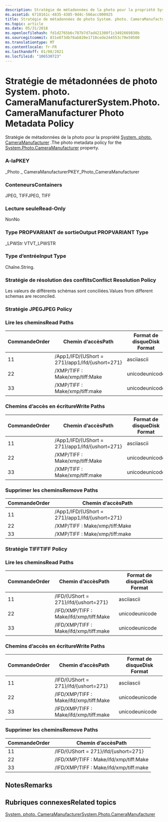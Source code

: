 ```yaml
---
description: Stratégie de métadonnées de la photo pour la propriété System. photo. CameraManufacturer.
ms.assetid: 6710161c-4835-4385-9d4c-566acc000925
title: Stratégie de métadonnées de photo System. photo. CameraManufacturer
ms.topic: article
ms.date: 05/31/2018
ms.openlocfilehash: fd1d2765b6c787b7d7ad421300f1c3492669830b
ms.sourcegitcommit: 831e8f3db78ab820e1710cede244553c70e50500
ms.translationtype: MT
ms.contentlocale: fr-FR
ms.lasthandoff: 01/08/2021
ms.locfileid: "106530723"
---
```

# <a name="systemphotocameramanufacturer-photo-metadata-policy"></a><span data-ttu-id="4ef5c-103">Stratégie de métadonnées de photo System. photo. CameraManufacturer</span><span class="sxs-lookup"><span data-stu-id="4ef5c-103">System.Photo.CameraManufacturer Photo Metadata Policy</span></span>

<span data-ttu-id="4ef5c-104">Stratégie de métadonnées de la photo pour la propriété [System. photo. CameraManufacturer](../properties/props-system-photo-cameramanufacturer.md) .</span><span class="sxs-lookup"><span data-stu-id="4ef5c-104">The photo metadata policy for the [System.Photo.CameraManufacturer](../properties/props-system-photo-cameramanufacturer.md) property.</span></span>

### <a name="pkey"></a><span data-ttu-id="4ef5c-105">A-la</span><span class="sxs-lookup"><span data-stu-id="4ef5c-105">PKEY</span></span>

<span data-ttu-id="4ef5c-106">\_Photo \_ CameraManufacturer</span><span class="sxs-lookup"><span data-stu-id="4ef5c-106">PKEY\_Photo\_CameraManufacturer</span></span>

### <a name="containers"></a><span data-ttu-id="4ef5c-107">Conteneurs</span><span class="sxs-lookup"><span data-stu-id="4ef5c-107">Containers</span></span>

<span data-ttu-id="4ef5c-108">JPEG, TIFF</span><span class="sxs-lookup"><span data-stu-id="4ef5c-108">JPEG, TIFF</span></span>

### <a name="read-only"></a><span data-ttu-id="4ef5c-109">Lecture seule</span><span class="sxs-lookup"><span data-stu-id="4ef5c-109">Read-Only</span></span>

<span data-ttu-id="4ef5c-110">Non</span><span class="sxs-lookup"><span data-stu-id="4ef5c-110">No</span></span>

### <a name="output-propvariant-type"></a><span data-ttu-id="4ef5c-111">Type PROPVARIANT de sortie</span><span class="sxs-lookup"><span data-stu-id="4ef5c-111">Output PROPVARIANT Type</span></span>

<span data-ttu-id="4ef5c-112">\_LPWStr VT</span><span class="sxs-lookup"><span data-stu-id="4ef5c-112">VT\_LPWSTR</span></span>

### <a name="input-type"></a><span data-ttu-id="4ef5c-113">Type d’entrée</span><span class="sxs-lookup"><span data-stu-id="4ef5c-113">Input Type</span></span>

<span data-ttu-id="4ef5c-114">Chaîne.</span><span class="sxs-lookup"><span data-stu-id="4ef5c-114">String.</span></span>

### <a name="conflict-resolution-policy"></a><span data-ttu-id="4ef5c-115">Stratégie de résolution des conflits</span><span class="sxs-lookup"><span data-stu-id="4ef5c-115">Conflict Resolution Policy</span></span>

<span data-ttu-id="4ef5c-116">Les valeurs de différents schémas sont conciliées.</span><span class="sxs-lookup"><span data-stu-id="4ef5c-116">Values from different schemas are reconciled.</span></span>

### <a name="jpeg-policy"></a><span data-ttu-id="4ef5c-117">Stratégie JPEG</span><span class="sxs-lookup"><span data-stu-id="4ef5c-117">JPEG Policy</span></span>

### <a name="read-paths"></a><span data-ttu-id="4ef5c-118">Lire les chemins</span><span class="sxs-lookup"><span data-stu-id="4ef5c-118">Read Paths</span></span>



| <span data-ttu-id="4ef5c-119">Commande</span><span class="sxs-lookup"><span data-stu-id="4ef5c-119">Order</span></span> | <span data-ttu-id="4ef5c-120">Chemin d’accès</span><span class="sxs-lookup"><span data-stu-id="4ef5c-120">Path</span></span>                   | <span data-ttu-id="4ef5c-121">Format de disque</span><span class="sxs-lookup"><span data-stu-id="4ef5c-121">Disk Format</span></span> |
|-------|------------------------|-------------|
| <span data-ttu-id="4ef5c-122">1</span><span class="sxs-lookup"><span data-stu-id="4ef5c-122">1</span></span>     | <span data-ttu-id="4ef5c-123">/App1/IFD/{UShort = 271}</span><span class="sxs-lookup"><span data-stu-id="4ef5c-123">/app1/ifd/{ushort=271}</span></span> | <span data-ttu-id="4ef5c-124">ascii</span><span class="sxs-lookup"><span data-stu-id="4ef5c-124">ascii</span></span>       |
| <span data-ttu-id="4ef5c-125">2</span><span class="sxs-lookup"><span data-stu-id="4ef5c-125">2</span></span>     | <span data-ttu-id="4ef5c-126">/XMP/TIFF : Make</span><span class="sxs-lookup"><span data-stu-id="4ef5c-126">/xmp/tiff:Make</span></span>         | <span data-ttu-id="4ef5c-127">unicode</span><span class="sxs-lookup"><span data-stu-id="4ef5c-127">unicode</span></span>     |
| <span data-ttu-id="4ef5c-128">3</span><span class="sxs-lookup"><span data-stu-id="4ef5c-128">3</span></span>     | <span data-ttu-id="4ef5c-129">/XMP/TIFF : Make</span><span class="sxs-lookup"><span data-stu-id="4ef5c-129">/xmp/tiff:make</span></span>         | <span data-ttu-id="4ef5c-130">unicode</span><span class="sxs-lookup"><span data-stu-id="4ef5c-130">unicode</span></span>     |



 

### <a name="write-paths"></a><span data-ttu-id="4ef5c-131">Chemins d’accès en écriture</span><span class="sxs-lookup"><span data-stu-id="4ef5c-131">Write Paths</span></span>



| <span data-ttu-id="4ef5c-132">Commande</span><span class="sxs-lookup"><span data-stu-id="4ef5c-132">Order</span></span> | <span data-ttu-id="4ef5c-133">Chemin d’accès</span><span class="sxs-lookup"><span data-stu-id="4ef5c-133">Path</span></span>                   | <span data-ttu-id="4ef5c-134">Format de disque</span><span class="sxs-lookup"><span data-stu-id="4ef5c-134">Disk Format</span></span> |
|-------|------------------------|-------------|
| <span data-ttu-id="4ef5c-135">1</span><span class="sxs-lookup"><span data-stu-id="4ef5c-135">1</span></span>     | <span data-ttu-id="4ef5c-136">/App1/IFD/{UShort = 271}</span><span class="sxs-lookup"><span data-stu-id="4ef5c-136">/app1/ifd/{ushort=271}</span></span> | <span data-ttu-id="4ef5c-137">ascii</span><span class="sxs-lookup"><span data-stu-id="4ef5c-137">ascii</span></span>       |
| <span data-ttu-id="4ef5c-138">2</span><span class="sxs-lookup"><span data-stu-id="4ef5c-138">2</span></span>     | <span data-ttu-id="4ef5c-139">/XMP/TIFF : Make</span><span class="sxs-lookup"><span data-stu-id="4ef5c-139">/xmp/tiff:Make</span></span>         | <span data-ttu-id="4ef5c-140">unicode</span><span class="sxs-lookup"><span data-stu-id="4ef5c-140">unicode</span></span>     |
| <span data-ttu-id="4ef5c-141">3</span><span class="sxs-lookup"><span data-stu-id="4ef5c-141">3</span></span>     | <span data-ttu-id="4ef5c-142">/XMP/TIFF : Make</span><span class="sxs-lookup"><span data-stu-id="4ef5c-142">/xmp/tiff:make</span></span>         | <span data-ttu-id="4ef5c-143">unicode</span><span class="sxs-lookup"><span data-stu-id="4ef5c-143">unicode</span></span>     |



 

### <a name="remove-paths"></a><span data-ttu-id="4ef5c-144">Supprimer les chemins</span><span class="sxs-lookup"><span data-stu-id="4ef5c-144">Remove Paths</span></span>



| <span data-ttu-id="4ef5c-145">Commande</span><span class="sxs-lookup"><span data-stu-id="4ef5c-145">Order</span></span> | <span data-ttu-id="4ef5c-146">Chemin d’accès</span><span class="sxs-lookup"><span data-stu-id="4ef5c-146">Path</span></span>                   |
|-------|------------------------|
| <span data-ttu-id="4ef5c-147">1</span><span class="sxs-lookup"><span data-stu-id="4ef5c-147">1</span></span>     | <span data-ttu-id="4ef5c-148">/App1/IFD/{UShort = 271}</span><span class="sxs-lookup"><span data-stu-id="4ef5c-148">/app1/ifd/{ushort=271}</span></span> |
| <span data-ttu-id="4ef5c-149">2</span><span class="sxs-lookup"><span data-stu-id="4ef5c-149">2</span></span>     | <span data-ttu-id="4ef5c-150">/XMP/TIFF : Make</span><span class="sxs-lookup"><span data-stu-id="4ef5c-150">/xmp/tiff:Make</span></span>         |
| <span data-ttu-id="4ef5c-151">3</span><span class="sxs-lookup"><span data-stu-id="4ef5c-151">3</span></span>     | <span data-ttu-id="4ef5c-152">/XMP/TIFF : Make</span><span class="sxs-lookup"><span data-stu-id="4ef5c-152">/xmp/tiff:make</span></span>         |



 

### <a name="tiff-policy"></a><span data-ttu-id="4ef5c-153">Stratégie TIFF</span><span class="sxs-lookup"><span data-stu-id="4ef5c-153">TIFF Policy</span></span>

### <a name="read-paths"></a><span data-ttu-id="4ef5c-154">Lire les chemins</span><span class="sxs-lookup"><span data-stu-id="4ef5c-154">Read Paths</span></span>



| <span data-ttu-id="4ef5c-155">Commande</span><span class="sxs-lookup"><span data-stu-id="4ef5c-155">Order</span></span> | <span data-ttu-id="4ef5c-156">Chemin d’accès</span><span class="sxs-lookup"><span data-stu-id="4ef5c-156">Path</span></span>               | <span data-ttu-id="4ef5c-157">Format de disque</span><span class="sxs-lookup"><span data-stu-id="4ef5c-157">Disk Format</span></span> |
|-------|--------------------|-------------|
| <span data-ttu-id="4ef5c-158">1</span><span class="sxs-lookup"><span data-stu-id="4ef5c-158">1</span></span>     | <span data-ttu-id="4ef5c-159">/IFD/{UShort = 271}</span><span class="sxs-lookup"><span data-stu-id="4ef5c-159">/ifd/{ushort=271}</span></span>  | <span data-ttu-id="4ef5c-160">ascii</span><span class="sxs-lookup"><span data-stu-id="4ef5c-160">ascii</span></span>       |
| <span data-ttu-id="4ef5c-161">2</span><span class="sxs-lookup"><span data-stu-id="4ef5c-161">2</span></span>     | <span data-ttu-id="4ef5c-162">/IFD/XMP/TIFF : Make</span><span class="sxs-lookup"><span data-stu-id="4ef5c-162">/ifd/xmp/tiff:Make</span></span> | <span data-ttu-id="4ef5c-163">unicode</span><span class="sxs-lookup"><span data-stu-id="4ef5c-163">unicode</span></span>     |
| <span data-ttu-id="4ef5c-164">3</span><span class="sxs-lookup"><span data-stu-id="4ef5c-164">3</span></span>     | <span data-ttu-id="4ef5c-165">/IFD/XMP/TIFF : Make</span><span class="sxs-lookup"><span data-stu-id="4ef5c-165">/ifd/xmp/tiff:make</span></span> | <span data-ttu-id="4ef5c-166">unicode</span><span class="sxs-lookup"><span data-stu-id="4ef5c-166">unicode</span></span>     |



 

### <a name="write-paths"></a><span data-ttu-id="4ef5c-167">Chemins d’accès en écriture</span><span class="sxs-lookup"><span data-stu-id="4ef5c-167">Write Paths</span></span>



| <span data-ttu-id="4ef5c-168">Commande</span><span class="sxs-lookup"><span data-stu-id="4ef5c-168">Order</span></span> | <span data-ttu-id="4ef5c-169">Chemin d’accès</span><span class="sxs-lookup"><span data-stu-id="4ef5c-169">Path</span></span>               | <span data-ttu-id="4ef5c-170">Format de disque</span><span class="sxs-lookup"><span data-stu-id="4ef5c-170">Disk Format</span></span> |
|-------|--------------------|-------------|
| <span data-ttu-id="4ef5c-171">1</span><span class="sxs-lookup"><span data-stu-id="4ef5c-171">1</span></span>     | <span data-ttu-id="4ef5c-172">/IFD/{UShort = 271}</span><span class="sxs-lookup"><span data-stu-id="4ef5c-172">/ifd/{ushort=271}</span></span>  | <span data-ttu-id="4ef5c-173">ascii</span><span class="sxs-lookup"><span data-stu-id="4ef5c-173">ascii</span></span>       |
| <span data-ttu-id="4ef5c-174">2</span><span class="sxs-lookup"><span data-stu-id="4ef5c-174">2</span></span>     | <span data-ttu-id="4ef5c-175">/IFD/XMP/TIFF : Make</span><span class="sxs-lookup"><span data-stu-id="4ef5c-175">/ifd/xmp/tiff:Make</span></span> | <span data-ttu-id="4ef5c-176">unicode</span><span class="sxs-lookup"><span data-stu-id="4ef5c-176">unicode</span></span>     |
| <span data-ttu-id="4ef5c-177">3</span><span class="sxs-lookup"><span data-stu-id="4ef5c-177">3</span></span>     | <span data-ttu-id="4ef5c-178">/IFD/XMP/TIFF : Make</span><span class="sxs-lookup"><span data-stu-id="4ef5c-178">/ifd/xmp/tiff:make</span></span> | <span data-ttu-id="4ef5c-179">unicode</span><span class="sxs-lookup"><span data-stu-id="4ef5c-179">unicode</span></span>     |



 

### <a name="remove-paths"></a><span data-ttu-id="4ef5c-180">Supprimer les chemins</span><span class="sxs-lookup"><span data-stu-id="4ef5c-180">Remove Paths</span></span>



| <span data-ttu-id="4ef5c-181">Commande</span><span class="sxs-lookup"><span data-stu-id="4ef5c-181">Order</span></span> | <span data-ttu-id="4ef5c-182">Chemin d’accès</span><span class="sxs-lookup"><span data-stu-id="4ef5c-182">Path</span></span>               |
|-------|--------------------|
| <span data-ttu-id="4ef5c-183">1</span><span class="sxs-lookup"><span data-stu-id="4ef5c-183">1</span></span>     | <span data-ttu-id="4ef5c-184">/IFD/{UShort = 271}</span><span class="sxs-lookup"><span data-stu-id="4ef5c-184">/ifd/{ushort=271}</span></span>  |
| <span data-ttu-id="4ef5c-185">2</span><span class="sxs-lookup"><span data-stu-id="4ef5c-185">2</span></span>     | <span data-ttu-id="4ef5c-186">/IFD/XMP/TIFF : Make</span><span class="sxs-lookup"><span data-stu-id="4ef5c-186">/ifd/xmp/tiff:Make</span></span> |
| <span data-ttu-id="4ef5c-187">3</span><span class="sxs-lookup"><span data-stu-id="4ef5c-187">3</span></span>     | <span data-ttu-id="4ef5c-188">/IFD/XMP/TIFF : Make</span><span class="sxs-lookup"><span data-stu-id="4ef5c-188">/ifd/xmp/tiff:make</span></span> |



 

## <a name="remarks"></a><span data-ttu-id="4ef5c-189">Notes</span><span class="sxs-lookup"><span data-stu-id="4ef5c-189">Remarks</span></span>

## <a name="related-topics"></a><span data-ttu-id="4ef5c-190">Rubriques connexes</span><span class="sxs-lookup"><span data-stu-id="4ef5c-190">Related topics</span></span>

<dl> <dt>

[<span data-ttu-id="4ef5c-191">System. photo. CameraManufacturer</span><span class="sxs-lookup"><span data-stu-id="4ef5c-191">System.Photo.CameraManufacturer</span></span>](../properties/props-system-photo-cameramanufacturer.md)
</dt> </dl>

 

 
